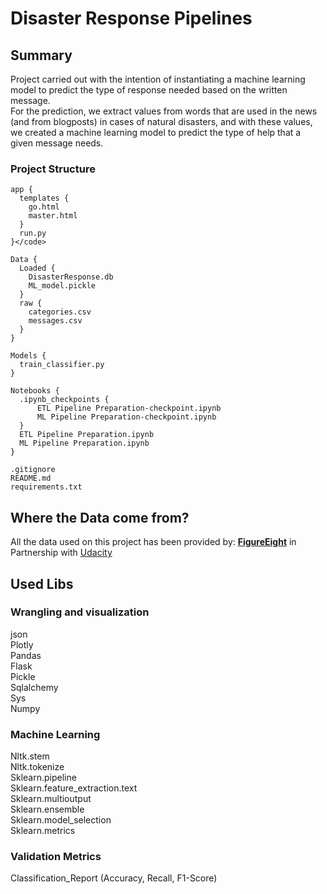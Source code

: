 # Disaster Response Pipelines

## Summary 

Project carried out with the intention of instantiating a machine learning model to predict the type of response needed based on the written message.<br>
For the prediction, we extract values from words that are used in the news (and from blogposts) in cases of natural disasters, and with these values, we created a machine learning model to predict the type of help that a given message needs.

### Project Structure
~~~
app {
  templates {
    go.html
    master.html
  }
  run.py
}</code>

Data {
  Loaded {
    DisasterResponse.db
    ML_model.pickle
  }
  raw {
    categories.csv
    messages.csv
  }
}

Models {
  train_classifier.py
}

Notebooks {
  .ipynb_checkpoints {
      ETL Pipeline Preparation-checkpoint.ipynb
      ML Pipeline Preparation-checkpoint.ipynb
  }
  ETL Pipeline Preparation.ipynb
  ML Pipeline Preparation.ipynb
}

.gitignore
README.md
requirements.txt
~~~

## Where the Data come from?
All the data used on this project has been provided by: [**FigureEight**](https://appen.com/) in Partnership with [Udacity](https://www.udacity.com/)

## Used Libs

### Wrangling and visualization
json <br>
Plotly <br>
Pandas <br>
Flask <br>
Pickle <br>
Sqlalchemy <br>
Sys <br>
Numpy <br>

### Machine Learning
Nltk.stem <br>
Nltk.tokenize <br>
Sklearn.pipeline <br>
Sklearn.feature_extraction.text <br>
Sklearn.multioutput <br>
Sklearn.ensemble <br>
Sklearn.model_selection <br>
Sklearn.metrics <br>

### Validation Metrics
Classification_Report (Accuracy, Recall, F1-Score)

